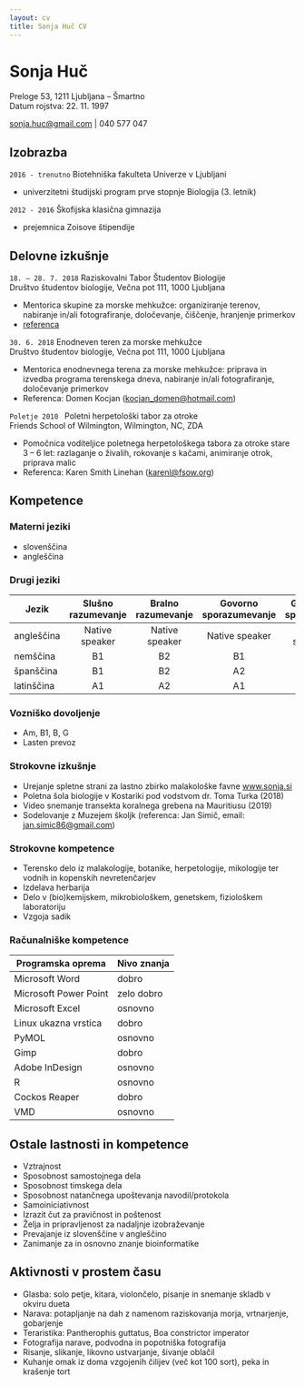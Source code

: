 ```yaml
---
layout: cv
title: Sonja Huč CV
---
```

# Sonja Huč
Preloge 53, 1211 Ljubljana – Šmartno  
Datum rojstva: 22. 11. 1997

<div id="webaddress">
<a href="sonja.huc@gmail.com">sonja.huc@gmail.com</a>
| 040 577 047
</div>


## Izobrazba

`2016 - trenutno`
Biotehniška fakulteta Univerze v Ljubljani  
- univerzitetni študijski program prve stopnje Biologija (3. letnik)

`2012 - 2016`
Škofijska klasična gimnazija  
- prejemnica Zoisove štipendije

## Delovne izkušnje

`18. – 28. 7. 2018`
Raziskovalni Tabor Študentov Biologije  
Društvo študentov biologije, Večna pot 111, 1000 Ljubljana  
- Mentorica skupine za morske mehkužce: organiziranje terenov, nabiranje in/ali fotografiranje, določevanje, čiščenje, hranjenje primerkov  
- [referenca](referenca@referenca.com)

`30. 6. 2018`
Enodneven teren za morske mehkužce  
Društvo študentov biologije, Večna pot 111, 1000 Ljubljana  
- Mentorica enodnevnega terena za morske mehkužce: priprava in izvedba programa terenskega dneva, nabiranje in/ali fotografiranje, določevanje primerkov  
- Referenca: Domen Kocjan ([kocjan_domen@hotmail.com](kocjan_domen@hotmail.com))


`Poletje 2010 `
Poletni herpetološki tabor za otroke  
Friends School of Wilmington, Wilmington, NC, ZDA  
- Pomočnica voditeljice poletnega herpetološkega tabora za otroke
stare 3 – 6 let: razlaganje o živalih, rokovanje s kačami, animiranje otrok, priprava malic  
- Referenca: Karen Smith Linehan ([karenl@fsow.org](karenl@fsow.org))

## Kompetence

### Materni jeziki

- slovenščina
- angleščina

### Drugi jeziki

| Jezik      | Slušno razumevanje | Bralno razumevanje | Govorno sporazumevanje | Govorno sporočanje | Pisno sporočanje |
| ---------- | :----------------: | :----------------: | :--------------------: | :----------------: | :--------------: |
| angleščina | Native speaker     | Native speaker     | Native speaker         | Native speaker     | Native speaker   |
| nemščina   | B1                 | B2                 | B1                     | B1                 | A2               |
| španščina  | B1                 | B2                 | A2                     | A2                 | B1               |
| latinščina | A1                 | A2                 | A1                     | A1                 | A1               |

### Vozniško dovoljenje

- Am, B1, B, G
- Lasten prevoz

### Strokovne izkušnje

- Urejanje spletne strani za lastno zbirko malakološke favne www.sonja.si
- Poletna šola biologije v Kostariki pod vodstvom dr. Toma Turka (2018)
- Video snemanje transekta koralnega grebena na Mauritiusu (2019)
- Sodelovanje z Muzejem školjk (referenca: Jan Simič, email: jan.simic86@gmail.com)

### Strokovne kompetence

- Terensko delo iz malakologije, botanike, herpetologije, mikologije ter vodnih in kopenskih nevretenčarjev
- Izdelava herbarija
- Delo v (bio)kemijskem, mikrobiološkem, genetskem, fiziološkem laboratoriju
- Vzgoja sadik

### Računalniške kompetence

| Programska oprema     | Nivo znanja |
| --------------------- | ----------- |
| Microsoft Word        | dobro       |
| Microsoft Power Point | zelo dobro  |
| Microsoft Excel       | osnovno     |
| Linux ukazna vrstica  | dobro       |
| PyMOL                 | osnovno     |
| Gimp                  | dobro       |
| Adobe InDesign        | osnovno     |
| R                     | osnovno     |
| Cockos Reaper         | dobro       |
| VMD                   | osnovno     |

## Ostale lastnosti in kompetence

- Vztrajnost
- Sposobnost samostojnega dela
- Sposobnost timskega dela
- Sposobnost natančnega upoštevanja navodil/protokola
- Samoiniciativnost
- Izrazit čut za pravičnost in poštenost
- Želja in pripravljenost za nadaljnje izobraževanje
- Prevajanje iz slovenščine v angleščino
- Zanimanje za in osnovno znanje bioinformatike

## Aktivnosti v prostem času

- Glasba: solo petje, kitara, violončelo, pisanje in snemanje skladb v okviru dueta
- Narava: potapljanje na dah z namenom raziskovanja morja, vrtnarjenje, gobarjenje
- Teraristika: Pantherophis guttatus, Boa constrictor imperator
- Fotografija narave, podvodna in popotniška fotografija
- Risanje, slikanje, likovno ustvarjanje, šivanje oblačil
- Kuhanje omak iz doma vzgojenih čilijev (več kot 100 sort), peka in krašenje tort

<!-- ### Footer

Last updated: Mar 2019 -->



